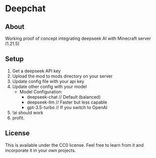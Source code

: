# Deepchat
## About
Working proof of concept integrating deepseek AI with Minecraft server (1.21.5)
## Setup
1. Get a deepseek API key
2. Upload the mod to mods directory on your server
3. Update config file with your api key
4. Update other config with your model
    - Model Configuration:
        - deepseek-chat      // Default (balanced)
        - deepseek-llm // Faster but less capable
        - gpt-3.5-turbo      // If you switch to OpenAI
5. !ai <whatever> should work
6. profit.
## License
This is available under the CC0 license. Feel free to learn from it and incorporate it in your own projects.

